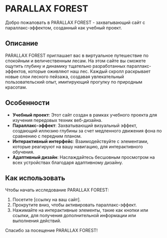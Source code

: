 # PARALLAX FOREST

Добро пожаловать в PARALLAX FOREST - захватывающий сайт с параллакс-эффектом, созданный как учебный проект.

## Описание

PARALLAX FOREST приглашает вас в виртуальное путешествие по спокойным и величественным лесам. На этом сайте вы сможете ощутить глубину и динамику тщательно разработанных параллакс-эффектов, которые оживляют наш лес. Каждый скролл раскрывает новые слои лесного пейзажа, создавая увлекательный пользовательский опыт, имитирующий прогулку по природным красотам.

## Особенности

- **Учебный проект**: Этот сайт создан в рамках учебного проекта для изучения передовых техник веб-дизайна.
- **Параллакс-эффект**: Захватывающий визуальный эффект, создающий иллюзию глубины за счет медленного движения фона по сравнению с передним планом.
- **Интерактивный интерфейс**: Взаимодействуйте с элементами, которые реагируют на вашу навигацию, для интерактивного обучения.
- **Адаптивный дизайн**: Наслаждайтесь бесшовным просмотром на всех устройствах благодаря адаптивному дизайну.

## Как использовать

Чтобы начать исследование PARALLAX FOREST:
1. Посетите [ссылку на ваш сайт].
2. Прокрутите вниз, чтобы активировать параллакс-эффект.
3. Нажимайте на интерактивные элементы, такие как кнопки или ссылки, для получения дополнительной информации или выполнения действий.

Спасибо за посещение PARALLAX FOREST!
